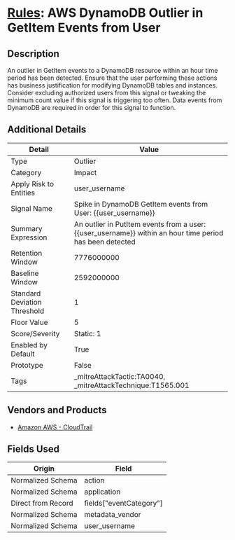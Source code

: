 # [Rules](README.md): AWS DynamoDB Outlier in GetItem Events from User

## Description
An outlier in GetItem events to a DynamoDB resource within an hour time period has been detected. Ensure that the user performing these actions has business justification for modifying DynamoDB tables and instances. Consider excluding authorized users from this signal or tweaking the minimum count value if this signal is triggering too often. Data events from DynamoDB are required in order for this signal to function.

## Additional Details
|Detail|Value|
|----|----|
|Type|Outlier|
|Category|Impact|
|Apply Risk to Entities|user_username|
|Signal Name|Spike in DynamoDB GetItem events from User: {{user_username}}|
|Summary Expression|An outlier in PutItem events from a user: {{user_username}}  within an hour time period has been detected|
|Retention Window|7776000000|
|Baseline Window|2592000000|
|Standard Deviation Threshold|1|
|Floor Value|5|
|Score/Severity|Static: 1|
|Enabled by Default|True|
|Prototype|False|
|Tags|_mitreAttackTactic:TA0040, _mitreAttackTechnique:T1565.001|
## Vendors and Products
- [Amazon AWS - CloudTrail](../products/033624b0-218e-4dcb-b93f-0f1fb1806c56.md)


## Fields Used

|Origin|Field|
|----|----|
|Normalized Schema|action|
|Normalized Schema|application|
|Direct from Record|fields["eventCategory"]|
|Normalized Schema|metadata_vendor|
|Normalized Schema|user_username|


